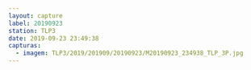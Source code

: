 ```yaml
---
layout: capture
label: 20190923
station: TLP3
date: 2019-09-23 23:49:38
capturas:
  - imagem: TLP3/2019/201909/20190923/M20190923_234938_TLP_3P.jpg
---
```

